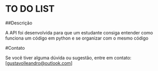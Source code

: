 # TO DO LIST

##Descrição

A API foi desenvolvida para que um estudante consiga entender como funciona um código em python e se organizar com o mesmo código

#Contato

Se você tiver alguma dúvida ou sugestão, entre em contato: [gustavolleandro@outlook.com]
